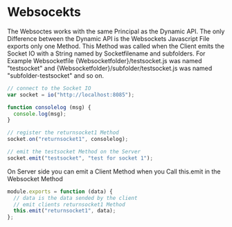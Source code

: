 # Websocekts

The Websoctes works with the same Principal as the Dynamic API. The only Difference between the Dynamic API is the Websockets Javascript File exports only one Method. This Method was called when the Client emits the Socket IO with a String named by Socketfilename and subfolders. For Example Websocketfile {Websocketfolder}/testsocket.js was named "testsocket" and {Websocketfolder}/subfolder/testsocket.js was named "subfolder-testsocket" and so on.

```javascript
// connect to the Socket IO
var socket = io("http://localhost:8085");

function consolelog (msg) {
  console.log(msg);
}

// register the returnsocket1 Method
socket.on("returnsocket1", consolelog);

// emit the testsocket Method on the Server
socket.emit("testsocket", "test for socket 1");
```

On Server side you can emit a Client Method when you Call this.emit in the Websocket Method

```javascript
module.exports = function (data) {
  // data is the data sended by the client
  // emit clients returnsocket1 Method
  this.emit("returnsocket1", data);
};
```